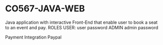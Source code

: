 # CO567-JAVA-WEB
Java application  with interactive Front-End that enable user to book a seat to an event and pay.
ROLES
USER: user password
ADMIN admin password

Payment Integration
Paypal
